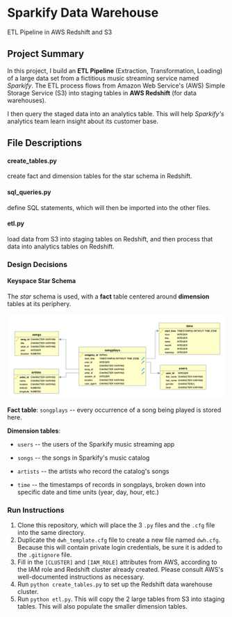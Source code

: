 # Sparkify Data Warehouse
ETL Pipeline in AWS Redshift and S3

## Project Summary
In this project, I build an **ETL Pipeline** (Extraction, Transformation, Loading)
of a large data set from a fictitious music streaming service named *Sparkify*.
The ETL process flows from Amazon Web Service's (AWS)
Simple Storage Service (S3)
into staging tables in **AWS Redshift** (for data warehouses).

I then query the staged data into an analytics table.
This will help *Sparkify's* analytics team learn insight about its customer base.

## File Descriptions

#### create_tables.py
create fact and dimension tables for the star schema in Redshift.

#### sql_queries.py
define SQL statements, which will then be imported into the other files.

#### etl.py
load data from S3 into staging tables on Redshift, and then process that data into analytics tables on Redshift.

### Design Decisions

#### Keyspace Star Schema

The *star* schema is used, with a **fact** table centered around **dimension** tables at its periphery.

![image info](./img/sparkify_ERD.png)

**Fact table**: `songplays` -- every occurrence of a song being played is stored here.

**Dimension tables**:

* `users` -- the users of the Sparkify music streaming app

* `songs` -- the songs in Sparkify's music catalog

* `artists` -- the artists who record the catalog's songs

* `time` -- the timestamps of records in songplays, broken down into specific date and time units (year, day, hour, etc.)

### Run Instructions

1. Clone this repository, which will place the 3 `.py` files and the `.cfg` file
 into the same directory.
2. Duplicate the `dwh_template.cfg` file to create a new file named `dwh.cfg`.
 Because this will contain private login credentials, be sure it is added to the
 `.gitignore` file.
3. Fill in the `[CLUSTER]` and `[IAM_ROLE]` attributes from AWS,
 according to the IAM role and Redshift cluster already created. Please consult
 AWS's well-documented instructions as necessary.
4. Run `python create_tables.py` to set up the Redshift data warehouse cluster.
5. Run `python etl.py`. This will copy the 2 large tables from S3 into staging tables.
 This will also populate the smaller dimension tables.
